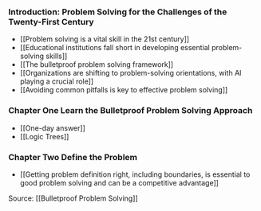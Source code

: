 ### Introduction: Problem Solving for the Challenges of the Twenty-First Century

- [[Problem solving is a vital skill in the 21st century]]
- [[Educational institutions fall short in developing essential problem-solving skills]]
- [[The bulletproof problem solving framework]]
- [[Organizations are shifting to problem-solving orientations, with AI playing a crucial role]]
- [[Avoiding common pitfalls is key to effective problem solving]]

### Chapter One Learn the Bulletproof Problem Solving Approach
- [[One-day answer]]
- [[Logic Trees]]

### Chapter Two Define the Problem
- [[Getting problem definition right, including boundaries, is essential to good problem solving and can be a competitive advantage]]

Source: [[Bulletproof Problem Solving]]